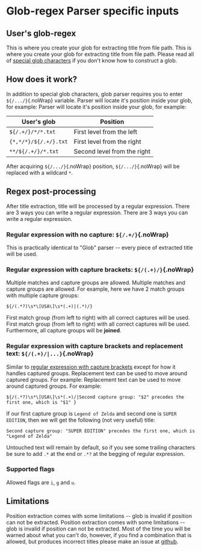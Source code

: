 # Glob-regex Parser specific inputs

## User's glob-regex

This is where you create your glob for extracting title from file path. This is where you create your glob for extracting title from file path. Please read all of [special glob characters](#special-glob-characters) if you don't know how to construct a glob.

## How does it work?

In addition to special glob characters, glob parser requires you to enter `${/.../}`{.noWrap} variable. Parser will locate it's position inside your glob, for example: Parser will locate it's position inside your glob, for example:

| User's glob           | Position                    |
| --------------------- | --------------------------- |
| `${/.+/}/*/*.txt`     | First level from the left   |
| `{*,*/*}/${/.+/}.txt` | First level from the right  |
| `**/${/.+/}/*.txt`    | Second level from the right |

After acquiring `${/.../}`{.noWrap} position, `${/.../}`{.noWrap} will be replaced with a wildcard `*`.

## Regex post-processing

After title extraction, title will be processed by a regular expression. There are 3 ways you can write a regular expression. There are 3 ways you can write a regular expression.

### Regular expression with no capture: `${/.+/}`{.noWrap}

This is practically identical to "Glob" parser -- every piece of extracted title will be used.

### Regular expression with capture brackets: `${/(.+)/}`{.noWrap}

Multiple matches and capture groups are allowed. Multiple matches and capture groups are allowed. For example, here we have 2 match groups with multiple capture groups:
```
${/(.*?)\s*\[USA\]\s*(.+)|(.*)/}
```
First match group (from left to right) with all correct captures will be used. First match group (from left to right) with all correct captures will be used. Furthermore, all capture groups will be **joined**.

### Regular expression with capture brackets and replacement text: `${/(.+)/|...}`{.noWrap}

Similar to [regular expression with capture brackets](#regular-expression-with-capture-brackets) except for how it handles captured groups. Replacement text can be used to move around captured groups. For example: Replacement text can be used to move around captured groups. For example:
```
${/(.*?)\s*\[USA\]\s*(.+)/|Second capture group: "$2" precedes the first one, which is "$1" }
```
If our first capture group is `Legend of Zelda` and second one is `SUPER EDITION`, then we will get the following (not very useful) title:

`Second capture group: "SUPER EDITION" precedes the first one, which is "Legend of Zelda"`

Untouched text will remain by default, so if you see some trailing characters be sure to add `.*` at the end or `.*?` at the begging of regular expression.

### Supported flags

Allowed flags are `i`, `g` and `u`.

## Limitations

Position extraction comes with some limitations -- glob is invalid if position can not be extracted. Position extraction comes with some limitations -- glob is invalid if position can not be extracted. Most of the time you will be warned about what you can't do, however, if you find a combination that is allowed, but produces incorrect titles please make an issue at [github](https://github.com/FrogTheFrog/steam-rom-manager/issues).
